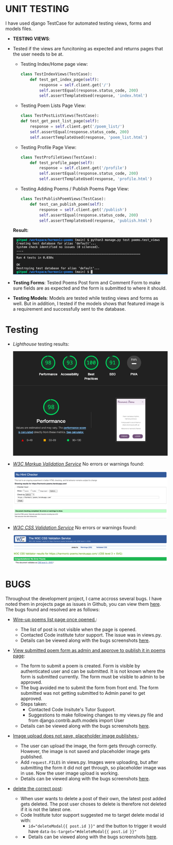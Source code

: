 # UNIT TESTING
I have used django TestCase for automated testing views, forms and models files.
* **TESTING VIEWS**: 
* Tested if the views are funcitoning as expected and returns pages that the user needs to be at.
    * Testing Index/Home page view:
        ```python
        class TestIndexViews(TestCase):
            def test_get_index_page(self):
                response = self.client.get('/')
                self.assertEqual(response.status_code, 200)
                self.assertTemplateUsed(response, 'index.html')
        ```

    * Testing Poem Lists Page View:
        ```python
        class TestPostListViews(TestCase):
        def test_get_post_list_page(self):
            response = self.client.get('/poem_list/')
            self.assertEqual(response.status_code, 200)
            self.assertTemplateUsed(response, 'poem_list.html')
        ```
    
    * Testing Profile Page View:
        ```python
        class TestProfileViews(TestCase):
            def test_profile_page(self):
                response = self.client.get('/profile')
                self.assertEqual(response.status_code, 200)
                self.assertTemplateUsed(response, 'profile.html')
        ```

    * Testing Adding Poems / Publish Poems Page View:
        ```python
        class TestPublishPoemViews(TestCase):
            def test_can_publish_poem(self):
                response = self.client.get('/publish')
                self.assertEqual(response.status_code, 200)
                self.assertTemplateUsed(response, 'publish.html')
        ```
    
    **Result:**
        
    ![Test Views](/documentation/test-views.png)


* **Testing Forms**: Tested Poems Post form and Comment Form to make sure fields are as expected and the form is submitted to where it should.
* **Testing Models**: Models are tested while testing views and forms as well. But in addition, I tested if the models shows that featured image is a requirement and successfully sent to the database.

# Testing
* *Lighthouse* testing results:

    ![lighthouse](/static/assets/images/lighthouse.png)

* *[W3C Markup Validation Service](https://validator.w3.org/)* No errors or warnings found:

    ![html validation](/static/assets/images/html-validation.png)

* *[W3C CSS Validation Service](https://jigsaw.w3.org/css-validator/)* No errors or warnings found:

    ![css validation](/static/assets/images/css-validation.png)

# BUGS
Throughout the development project, I came accross several bugs. I have noted them in projects page as issues in Github, you can view them [here](https://github.com/MerveKucukzoroglu/harmonic-poems/issues?q=label%3Abug+is%3Aclosed). The bugs found and resolved are as follows:

* [Wire-up poems list page once opened.](https://github.com/MerveKucukzoroglu/harmonic-poems/issues/22): 
    * The list of post is not visible when the page is opened. 
    * Contacted Code institute tutor support. The issue was in views.py.
    * Details can be viewed along with the bugs screenshots [here](https://github.com/MerveKucukzoroglu/harmonic-poems/issues/22).

* [View submitted poem form as admin and approve to publish it in poems page](https://github.com/MerveKucukzoroglu/harmonic-poems/issues/29):
    * The form to submit a poem is created. Form is visible by authenticated user and can be submitted. It is not known where the form is submitted currently. The form must be visible to admin to be approved.
    * The bug avoided me to submit the form from front end. The form submitted was not getting submitted to Admin panel to get approved.
    * Steps taken:
        * Contacted Code Insitute's Tutor Support.
        * Suggestions to make following changes to my views.py file and from django.contrib.auth.models import User
    * Details can be viewed along with the bugs screenshots [here](https://github.com/MerveKucukzoroglu/harmonic-poems/issues/29).

* [Image upload does not save, placeholder image publishes.](https://github.com/MerveKucukzoroglu/harmonic-poems/issues/30):
    * The user can upload the image, the form gets through correctly. However, the image is not saved and placeholder image gets published.
    * Add `request.FILES` in views.py. Images were uploading, but after submitting the form it did not get through, so placeholder image was in use. Now the user image upload is working.
    * Details can be viewed along with the bugs screenshots [here](https://github.com/MerveKucukzoroglu/harmonic-poems/issues/30).

* [delete the correct post](https://github.com/MerveKucukzoroglu/harmonic-poems/issues/37):
    * When user wants to delete a post of their own, the latest post added gets deleted. The post user choses to delete is therefore not deleted if it is not the latest one.
    * Code Institute tutor support suggested me to target delete modal id with:
        * `id="deleteModal{{ post.id }}"` and the button to trigger it would have `data-bs-target="#deleteModal{{ post.id }}"`
    *  * Details can be viewed along with the bugs screenshots [here](https://github.com/MerveKucukzoroglu/harmonic-poems/issues/37).

